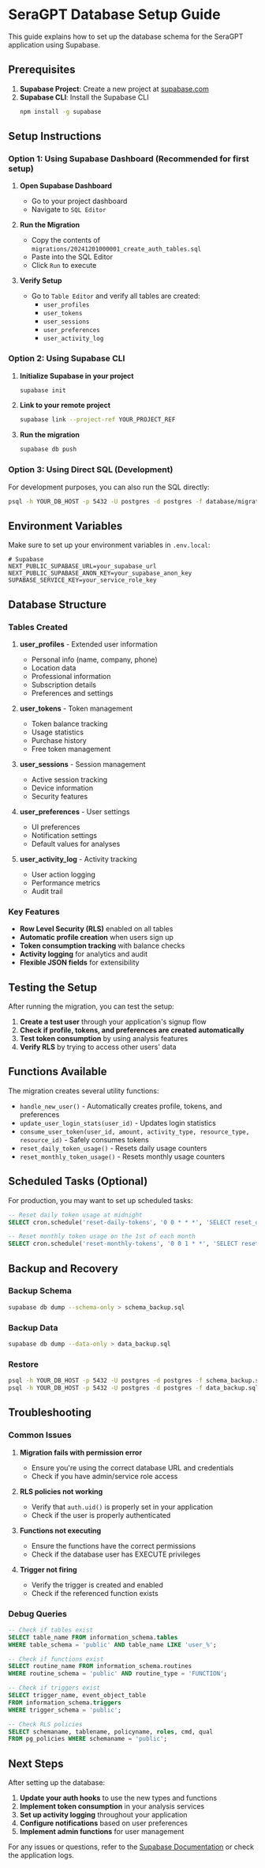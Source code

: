 # SeraGPT Database Setup Guide

This guide explains how to set up the database schema for the SeraGPT application using Supabase.

## Prerequisites

1. **Supabase Project**: Create a new project at [supabase.com](https://supabase.com)
2. **Supabase CLI**: Install the Supabase CLI
   ```bash
   npm install -g supabase
   ```

## Setup Instructions

### Option 1: Using Supabase Dashboard (Recommended for first setup)

1. **Open Supabase Dashboard**
   - Go to your project dashboard
   - Navigate to `SQL Editor`

2. **Run the Migration**
   - Copy the contents of `migrations/20241201000001_create_auth_tables.sql`
   - Paste into the SQL Editor
   - Click `Run` to execute

3. **Verify Setup**
   - Go to `Table Editor` and verify all tables are created:
     - `user_profiles`
     - `user_tokens`
     - `user_sessions`
     - `user_preferences`
     - `user_activity_log`

### Option 2: Using Supabase CLI

1. **Initialize Supabase in your project**
   ```bash
   supabase init
   ```

2. **Link to your remote project**
   ```bash
   supabase link --project-ref YOUR_PROJECT_REF
   ```

3. **Run the migration**
   ```bash
   supabase db push
   ```

### Option 3: Using Direct SQL (Development)

For development purposes, you can also run the SQL directly:

```bash
psql -h YOUR_DB_HOST -p 5432 -U postgres -d postgres -f database/migrations/20241201000001_create_auth_tables.sql
```

## Environment Variables

Make sure to set up your environment variables in `.env.local`:

```env
# Supabase
NEXT_PUBLIC_SUPABASE_URL=your_supabase_url
NEXT_PUBLIC_SUPABASE_ANON_KEY=your_supabase_anon_key
SUPABASE_SERVICE_KEY=your_service_role_key
```

## Database Structure

### Tables Created

1. **user_profiles** - Extended user information
   - Personal info (name, company, phone)
   - Location data
   - Professional information
   - Subscription details
   - Preferences and settings

2. **user_tokens** - Token management
   - Token balance tracking
   - Usage statistics
   - Purchase history
   - Free token management

3. **user_sessions** - Session management
   - Active session tracking
   - Device information
   - Security features

4. **user_preferences** - User settings
   - UI preferences
   - Notification settings
   - Default values for analyses

5. **user_activity_log** - Activity tracking
   - User action logging
   - Performance metrics
   - Audit trail

### Key Features

- **Row Level Security (RLS)** enabled on all tables
- **Automatic profile creation** when users sign up
- **Token consumption tracking** with balance checks
- **Activity logging** for analytics and audit
- **Flexible JSON fields** for extensibility

## Testing the Setup

After running the migration, you can test the setup:

1. **Create a test user** through your application's signup flow
2. **Check if profile, tokens, and preferences are created automatically**
3. **Test token consumption** by using analysis features
4. **Verify RLS** by trying to access other users' data

## Functions Available

The migration creates several utility functions:

- `handle_new_user()` - Automatically creates profile, tokens, and preferences
- `update_user_login_stats(user_id)` - Updates login statistics
- `consume_user_token(user_id, amount, activity_type, resource_type, resource_id)` - Safely consumes tokens
- `reset_daily_token_usage()` - Resets daily usage counters
- `reset_monthly_token_usage()` - Resets monthly usage counters

## Scheduled Tasks (Optional)

For production, you may want to set up scheduled tasks:

```sql
-- Reset daily token usage at midnight
SELECT cron.schedule('reset-daily-tokens', '0 0 * * *', 'SELECT reset_daily_token_usage();');

-- Reset monthly token usage on the 1st of each month
SELECT cron.schedule('reset-monthly-tokens', '0 0 1 * *', 'SELECT reset_monthly_token_usage();');
```

## Backup and Recovery

### Backup Schema
```bash
supabase db dump --schema-only > schema_backup.sql
```

### Backup Data
```bash
supabase db dump --data-only > data_backup.sql
```

### Restore
```bash
psql -h YOUR_DB_HOST -p 5432 -U postgres -d postgres -f schema_backup.sql
psql -h YOUR_DB_HOST -p 5432 -U postgres -d postgres -f data_backup.sql
```

## Troubleshooting

### Common Issues

1. **Migration fails with permission error**
   - Ensure you're using the correct database URL and credentials
   - Check if you have admin/service role access

2. **RLS policies not working**
   - Verify that `auth.uid()` is properly set in your application
   - Check if the user is properly authenticated

3. **Functions not executing**
   - Ensure the functions have the correct permissions
   - Check if the database user has EXECUTE privileges

4. **Trigger not firing**
   - Verify the trigger is created and enabled
   - Check if the referenced function exists

### Debug Queries

```sql
-- Check if tables exist
SELECT table_name FROM information_schema.tables 
WHERE table_schema = 'public' AND table_name LIKE 'user_%';

-- Check if functions exist
SELECT routine_name FROM information_schema.routines 
WHERE routine_schema = 'public' AND routine_type = 'FUNCTION';

-- Check if triggers exist
SELECT trigger_name, event_object_table 
FROM information_schema.triggers 
WHERE trigger_schema = 'public';

-- Check RLS policies
SELECT schemaname, tablename, policyname, roles, cmd, qual 
FROM pg_policies WHERE schemaname = 'public';
```

## Next Steps

After setting up the database:

1. **Update your auth hooks** to use the new types and functions
2. **Implement token consumption** in your analysis services
3. **Set up activity logging** throughout your application
4. **Configure notifications** based on user preferences
5. **Implement admin functions** for user management

For any issues or questions, refer to the [Supabase Documentation](https://supabase.com/docs) or check the application logs.
